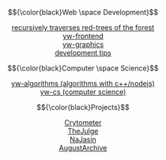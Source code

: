 $${\color{black}Web \space Development}$$

<p align="center">
<span style="color:gray"><a href="https://github.com/wooleejaan/yw-playgrounds/tree/main/_red-trees">recursively traverses red-trees of the forest</a></span><br>
<a href="https://github.com/wooleejaan/yw-frontend">yw-frontend</a><br>
<a href="https://github.com/wooleejaan/yw-graphics">yw-graphics</a><br>
<a href="https://github.com/wooleejaan/yw-playgrounds/tree/main/_tips">development tips</a><br>
</p>

$${\color{black}Computer \space Science}$$

<p align="center">
<a href="https://github.com/wooleejaan/yw-algorithms">yw-algorithms (algorithms with c++/nodejs)</a><br>
<a href="https://github.com/wooleejaan/yw-cs">yw-cs (computer science)</a><br>
</p>

$${\color{black}Projects}$$

<p align="center">
<a href="https://github.com/codeit-bootcamp-frontend/0-crypto-meter-technokings">Crytometer</a><br>
<a href="https://github.com/codeit-bootcamp-frontend/0-the-julge-young-developers">TheJulge</a><br>
<a href="https://github.com/najasin/na-jasin-fe">NaJasin</a><br>
<a href="https://github.com/wooleejaan/august-archive">AugustArchive</a><br>
</p>
